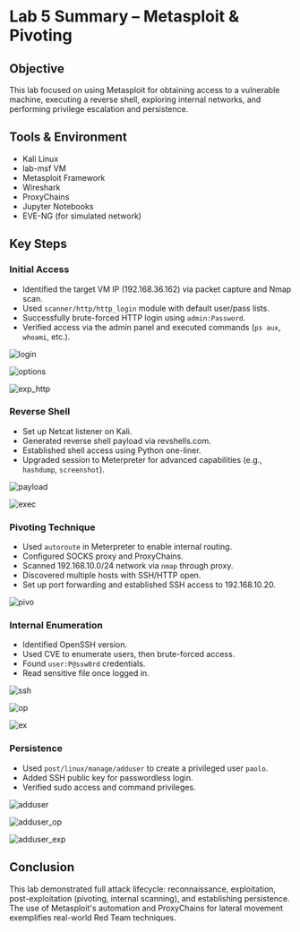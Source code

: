 # Lab 5 Summary – Metasploit & Pivoting

## Objective
This lab focused on using Metasploit for obtaining access to a vulnerable machine, executing a reverse shell, exploring internal networks, and performing privilege escalation and persistence.

## Tools & Environment
- Kali Linux
- lab-msf VM
- Metasploit Framework
- Wireshark
- ProxyChains
- Jupyter Notebooks
- EVE-NG (for simulated network)

## Key Steps

### Initial Access
- Identified the target VM IP (192.168.36.162) via packet capture and Nmap scan.
- Used `scanner/http/http_login` module with default user/pass lists.
- Successfully brute-forced HTTP login using `admin:Password`.
- Verified access via the admin panel and executed commands (`ps aux`, `whoami`, etc.).

![login](screenshots/http_login.jpg)

![options](screenshots/http_login_options.jpg)

![exp_http](screenshots/http_login_exploit.jpg)

### Reverse Shell
- Set up Netcat listener on Kali.
- Generated reverse shell payload via revshells.com.
- Established shell access using Python one-liner.
- Upgraded session to Meterpreter for advanced capabilities (e.g., `hashdump`, `screenshot`).

![payload](screenshots/payload_creation.jpg)

![exec](screenshots/payload_exec.jpg)

### Pivoting Technique
- Used `autoroute` in Meterpreter to enable internal routing.
- Configured SOCKS proxy and ProxyChains.
- Scanned 192.168.10.0/24 network via `nmap` through proxy.
- Discovered multiple hosts with SSH/HTTP open.
- Set up port forwarding and established SSH access to 192.168.10.20.

![pivo](screenshots/autoroute_pivoting.jpg)

### Internal Enumeration
- Identified OpenSSH version.
- Used CVE to enumerate users, then brute-forced access.
- Found `user:P@ssw0rd` credentials.
- Read sensitive file once logged in.

![ssh](screenshots/cve_openssh.jpg)

![op](screenshots/cve_openssh_options.jpg)

![ex](screenshots/cve_openssh_exploit.jpg)

### Persistence
- Used `post/linux/manage/adduser` to create a privileged user `paolo`.
- Added SSH public key for passwordless login.
- Verified sudo access and command privileges.

![adduser](screenshots/adduser.jpg)

![adduser_op](screenshots/adduser_options.jpg)

![adduser_exp](screenshots/adduser_exploit.jpg)

## Conclusion
This lab demonstrated full attack lifecycle: reconnaissance, exploitation, post-exploitation (pivoting, internal scanning), and establishing persistence. The use of Metasploit's automation and ProxyChains for lateral movement exemplifies real-world Red Team techniques.
